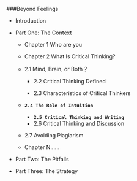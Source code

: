 ###Beyond Feelings

- Introduction

- Part One: The Context

  - Chapter 1 Who are you

  - Chapter 2 What Is Critical Thinking?
  
  - 2.1 Mind, Brain, or Both？
    - 2.2 Critical Thinking Defined

    - 2.3 Characteristics of Critical Thinkers
  - **`2.4 The Role of Intuition`**
    - **`2.5 Critical Thinking and Writing`**
    - 2.6 Critical Thinking and Discussion
  - 2.7 Avoiding Plagiarism
  
  - Chapter N......
  
- Part Two: The Pitfalls

- Part Three: The Strategy

